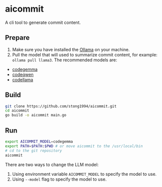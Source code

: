 # aicommit

A cli tool to generate commit content.

## Prepare

1. Make sure you have installed the [Ollama](https://ollama.com/) on your machine.
2. Pull the model that will used to summarize commit content, for example: `ollama pull llama3`. The recommended models are:

- [codegemma](https://ollama.com/library/codegemma)
- [codeqwen](https://ollama.com/library/codeqwen)
- [codellama](https://ollama.com/library/codellama)

## Build

```bash
git clone https://github.com/stong1994/aicommit.git
cd aicommit
go build -o aicommit main.go
```

## Run

```bash
export AICOMMIT_MODEL=codegemma
export PATH=$PATH:$PWD # or move aicommit to the /usr/local/bin
# cd to the git repository
aicommit
```

There are two ways to change the LLM model:

1.  Using environment variable `AICOMMIT_MODEL` to specify the model to use.
2.  Using `--model` flag to specify the model to use.
